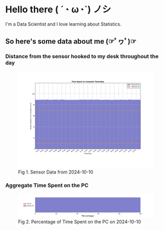 
# Hello there ( ´◔ ω◔`) ノシ

I'm a Data Scientist and I love learning about Statistics.

## So here's some data about me (☞ﾟヮﾟ)☞


### Distance from the sensor hooked to my desk throughout the day
<figure>
  <picture>
    <source media="(prefers-color-scheme: dark)" srcset="Pi/readme/graphs/lineplot/dark-plot-2024-10-10.png">
    <source media="(prefers-color-scheme: light)" srcset="Pi/readme/graphs/lineplot/light-plot-2024-10-10.png">
    <img alt="Shows a black logo in light color mode and a white one in dark color mode." src="Pi/readme/graphs/lineplot/light-plot-2024-10-10.png">
  </picture>
  <figcaption>Fig 1. Sensor Data from 2024-10-10</figcaption>
</figure>



### Aggregate Time Spent on the PC
<figure>
  <picture>
    <source media="(prefers-color-scheme: dark)" srcset="Pi/readme/graphs/barplot/dark-plot-2024-10-10.png">
    <source media="(prefers-color-scheme: light)" srcset="Pi/readme/graphs/barplot/light-plot-2024-10-10.png">
    <img alt="Shows a black logo in light color mode and a white one in dark color mode." src="Pi/readme/graphs/barplot/light-plot-2024-10-10.png">
  </picture>
  <figcaption>Fig 2. Percentage of Time Spent on the PC on 2024-10-10</figcaption>
</figure>
